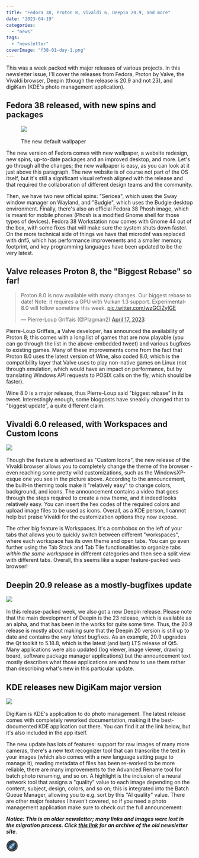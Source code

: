 ```yaml
---
title: "Fedora 38, Proton 8, Vivaldi 6, Deepin 20.9, and more"
date: "2023-04-19"
categories: 
  - "news"
tags: 
  - "newsletter"
coverImage: "f38-01-day-1.png"
---
```


This was a week packed with major releases of various projects. In this newsletter issue, I'll cover the releases from Fedora, Proton by Valve, the Vivaldi browser, Deepin (though the release is 20.9 and not 23), and digiKam (KDE's photo management application).

## Fedora 38 released, with new spins and packages

<figure>

![](images/f38-01-day.png)

<figcaption>

The new default wallpaper

</figcaption>

</figure>

The new version of Fedora comes with new wallpaper, a website redesign, new spins, up-to-date packages and an improved desktop, and more. Let's go through all the changes; the new wallpaper is easy, as you can look at it just above this paragraph. The new website is of course not part of the OS itself, but it's still a significant visual refresh aligned with the release and that required the collaboration of different design teams and the community.

Then, we have two new official spins: "Sericea", which uses the Sway window manager on Wayland, and "Budgie", which uses the Budgie desktop environment. Finally, there's also an official Fedora 38 Phosh image, which is meant for mobile phones (Phosh is a modified Gnome shell for those types of devices). Fedora 38 Workstation now comes with Gnome 44 out of the box, with some fixes that will make sure the system shuts down faster. On the more technical side of things we have that microdnf was replaced with dnf5, which has performance improvements and a smaller memory footprint, and key programming languages have been updated to be the very latest.

## Valve releases Proton 8, the "Biggest Rebase" so far!

<blockquote class="twitter-tweet"><p dir="ltr" lang="en">Proton 8.0 is now available with many changes. Our biggest rebase to date! Note: it requires a GPU with Vulkan 1.3 support. Experimental-8.0 will follow sometime this week. <a href="https://t.co/wzGClZyIGE">pic.twitter.com/wzGClZyIGE</a></p><p>— Pierre-Loup Griffais (@Plagman2) <a href="https://twitter.com/Plagman2/status/1648029861032890368?ref_src=twsrc%5Etfw">April 17, 2023</a></p></blockquote>

<script async src="https://platform.twitter.com/widgets.js" charset="utf-8"></script>

Pierre-Loup Griffais, a Valve developer, has announced the availability of Proton 8; this comes with a long list of games that are now playable (you can go through the list in the above-embedded tweet) and various bugfixes to existing games. Many of these improvements come from the fact that Proton 8.0 uses the latest version of Wine, also coded 8.0, which is the compatibility layer that Valve uses to play non-native games on Linux (not through emulation, which would have an impact on performance, but by translating Windows API requests to POSIX calls on the fly, which should be faster).

Wine 8.0 is a major release, thus Pierre-Loup said "biggest rebase" in its tweet. Interestingly enough, some blogposts have sneakily changed that to "biggest update", a quite different claim.

## Vivaldi 6.0 released, with Workspaces and Custom Icons

![](images/image-9.png)

Though the feature is advertised as "Custom Icons", the new release of the Vivaldi browser allows you to completely change the theme of the browser - even reaching some pretty wild customizations, such as the WindowsXP-esque one you see in the picture above. According to the announcement, the built-in theming tools make it "relatively easy" to change colors, background, and icons. The announcement contains a video that goes through the steps required to create a new theme, and it indeed looks relatively easy. You can insert the hex codes of the required colors and upload image files to be used as icons. Overall, as a KDE person, I cannot help but praise Vivaldi for the customization options they now expose.

The other big feature is Workspaces. It's a combobox on the left of your tabs that allows you to quickly switch between different "workspaces", where each workspace has its own theme and open tabs. You can go even further using the Tab Stack and Tab Tile functionalities to organize tabs _within the same workspace_ in different categories and then see a split view with different tabs. Overall, this seems like a super feature-packed web browser!

## Deepin 20.9 release as a mostly-bugfixes update

![](images/image-10.png)

In this release-packed week, we also got a new Deepin release. Please note that the main development of Deepin is the 23 release, which is available as an alpha, and that has been in the works for quite some time. Thus, the 20.9 release is mostly about making sure that the Deepin 20 version is still up to date and contains the _very latest_ bugfixes. As an example, 20.9 upgrades the Qt toolkit to 5.18.8, which is the latest (and last) LTS release of Qt5. Many applications were also updated (log viewer, image viewer, drawing board, software package manager applications) but the announcement text mostly describes what those applications are and how to use them rather than describing what's new in this particular update.

## KDE releases new DigiKam major version

![](images/image-11.png)

DigiKam is KDE's application to do photo management. The latest release comes with completely reworked documentation, making it the best-documented KDE application out there. You can find it at the link below, but it's also included in the app itself.

The new update has lots of features: support for raw images of many more cameras, there's a new text recognizer tool that can transcribe the text in your images (which also comes with a new language setting page to manage it), reading metadata of files has been re-worked to be more reliable, there are many improvements to the Advanced Rename tool for batch photo renaming, and so on. A highlight is the inclusion of a neural network tool that assigns a "quality" value to each image depending on the content, subject, design, colors, and so on; this is integrated into the Batch Queue Manager, allowing you to e.g. sort by this "AI quality" value. There are other major features I haven't covered, so if you need a photo management application make sure to check out the full announcement:

**_Notice: This is an older newsletter; many links and images were lost in the migration process. Click [this link](https://archive.techhut.tv/) for an archive of the old newsletter site_**.

![](images/favicon-32x32.png)
